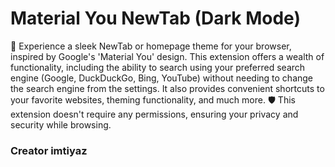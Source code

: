 # Material You NewTab (Dark Mode)
🚀 Experience a sleek NewTab or homepage theme for your browser, inspired by Google's 'Material You' design. This extension offers a wealth of functionality, including the ability to search using your preferred search engine (Google, DuckDuckGo, Bing, YouTube) without needing to change the search engine from the settings. It also provides convenient shortcuts to your favorite websites, theming functionality, and much more. 🛡️ This extension doesn't require any permissions, ensuring your privacy and security while browsing.

###  Creator imtiyaz
